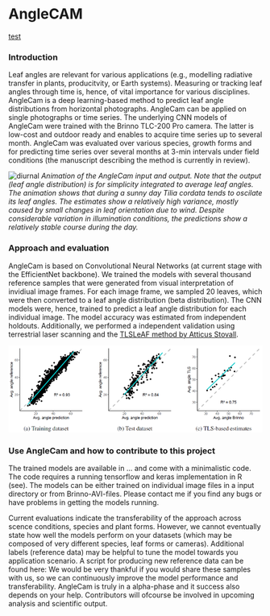 # AngleCAM


[test](#Introduction)


### Introduction

Leaf angles are relevant for various applications (e.g., modelling radiative transfer in plants, producitvity, or Earth systems). Measuring or tracking leaf angles through time is, hence, of vital importance for various disciplines. AngleCam is a deep learning-based method to predict leaf angle distributions from horizontal photographs. AngleCam can be applied on single photographs or time series. The underlying CNN models of AngleCam were trained with the Brinno TLC-200 Pro camera. The latter is low-cost and outdoor ready and enables to acquire time series up to several month. AngleCam was evaluated over various species, growth forms and for predicting time series over several months at 3-min intervals under field conditions (the manuscript describing the method is currently in review).

![diurnal](https://github.com/tejakattenborn/AngleCAM/blob/main/result_small_mod.gif)
*Animation of the AngleCam input and output. Note that the output (leaf angle distribution) is for simplicity integrated to average leaf angles. The animation shows that during a sunny day Tilia cordata tends to oscilate its leaf angles. The estimates show a relatively high variance, mostly caused by small changes in leaf orientation due to wind. Despite considerable variation in illumination conditions, the predictions show a relatively stable course during the day.*

### Approach and evaluation

AngleCam is based on Convolutional Neural Networks (at current stage with the EfficientNet backbone). We trained the models with several thousand reference samples that were generated from visual interpretation of invidiual image frames. For each image frame, we sampled 20 leaves, which were then converted to a leaf angle distribution (beta distribution). The CNN models were, hence, trained to predict a leaf angle distribution for each individual image. The model accuracy was estimated from independent holdouts. Additionally, we performed a independent validation using terrestrial laser scanning and the [TLSLeAF method by Atticus Stovall](https://github.com/aestovall/TLSLeAF).

![val](https://github.com/tejakattenborn/AngleCAM/blob/main/AngleCam_val.png)

### Use AngleCam and how to contribute to this project

The trained models are available in ... and come with a minimalistic code. The code requires a running tensorflow and keras implementation in R (see).
The models can be either trained on individual image files in a input directory or from Brinno-AVI-files.
Please contact me if you find any bugs or have problems in getting the models running.

Current evaluations indicate the transferability of the approach across scence conditions, species and plant forms. However, we cannot eventually state how well the models perform on your datasets (which may be composed of very different species, leaf forms or cameras). Additional labels (reference data) may be helpful to tune the model towards you application scenario. A script for producing new reference data can be found here:
We would be very thankful if you would share these samples with us, so we can continuously improve the model performance and transferability. AngleCam is truly in a alpha-phase and it success also depends on your help. Contributors will ofcourse be involved in upcoming analysis and scientific output.
